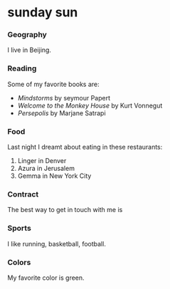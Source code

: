 # sunday sun 

### Geography

I live in Beijing.

### Reading

Some of my favorite books are:

- *Mindstorms* by seymour Papert
- *Welcome to the Monkey House* by Kurt Vonnegut
- *Persepolis* by Marjane Satrapi

### Food

Last night I dreamt about eating in these restaurants:

1. Linger in Denver
2. Azura in Jerusalem
3. Gemma in New York City

### Contract

The best way to get in touch with me is 

### Sports

I like running, basketball, football.

### Colors

My favorite color is green.
